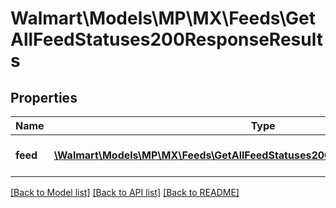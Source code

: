 # Walmart\Models\MP\MX\Feeds\GetAllFeedStatuses200ResponseResults

## Properties

Name | Type | Description | Notes
------------ | ------------- | ------------- | -------------
**feed** | [**\Walmart\Models\MP\MX\Feeds\GetAllFeedStatuses200ResponseResultsFeedInner[]**](GetAllFeedStatuses200ResponseResultsFeedInner.md) | The feed status results | [optional]


[[Back to Model list]](./) [[Back to API list]](../../../../../README.md#supported-apis) [[Back to README]](../../../../../README.md)
